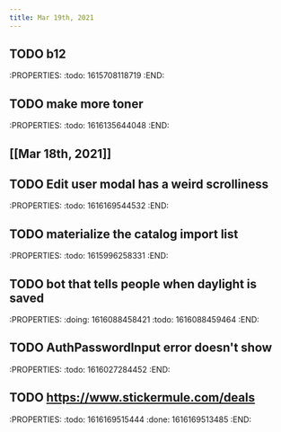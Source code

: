 ```yaml
---
title: Mar 19th, 2021
---
```


## TODO b12
:PROPERTIES:
:todo: 1615708118719
:END:
## TODO make more toner
:PROPERTIES:
:todo: 1616135644048
:END:
## [[Mar 18th, 2021]]
## TODO Edit user modal has a weird scrolliness
:PROPERTIES:
:todo: 1616169544532
:END:
## TODO materialize the catalog import list
:PROPERTIES:
:todo: 1615996258331
:END:
## TODO bot that tells people when daylight is saved
:PROPERTIES:
:doing: 1616088458421
:todo: 1616088459464
:END:
## TODO AuthPasswordInput error doesn't show
:PROPERTIES:
:todo: 1616027284452
:END:
## TODO https://www.stickermule.com/deals
:PROPERTIES:
:todo: 1616169515444
:done: 1616169513485
:END:
